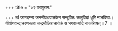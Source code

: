 +++
title = "०२ परशुरामः"

+++
त्वं जामदग्न्य जननीवधपातकेन सन्दूषितः क्रतुविदां धुरि नाभविष्यः।  
गीर्वाणवन्द्यचरणस्तव चन्द्रमौलिराचार्यकं स भगवान्यदि नाकरिष्यत्॥ 7 ॥  